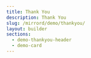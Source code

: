 ```yaml
---
title: Thank You
description: Thank You
slug: /mirrord/demo/thankyou/
layout: builder
sections:
  - demo-thankyou-header
  - demo-card
---
```

